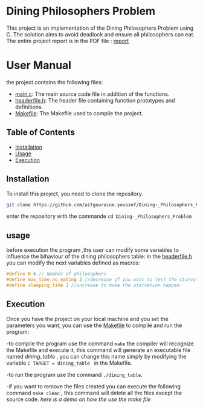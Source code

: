 # Dining Philosophers Problem

This project is an implementation of the Dining Philosophers Problem using C. The solution aims to avoid deadlock and ensure all philosophers can eat.
The entire project report is in the PDF file : [report](Rapport_du_Projet_du_Diner_Des_Philosophes.pdf)

# User Manual 
the project contains the following files:
- [main.c](main.c): The main source code file in addition of the functions.
- [headerfile.h](headerfile.h): The header file containing function prototypes and definitions.
- [Makefile](Makefile): The Makefile used to compile the project.

## Table of Contents

- [Installation](#installation)
- [Usage](#usage)
- [Execution](#Execution)

## Installation

To install this project, you need to clone the repository.

```bash
git clone https://github.com/aitgouraine.youssef/Dining-_Philosophers_Problem.git
```

enter the repository with the commande  ```cd Dining-_Philosophers_Problem```

## usage
before execution the program ,the user can modify some variables to influence the bihaviour of the dining philosophers table:
in the [headerfile.h](headerfile.h) you can modify the next variables defined as macros:
```C
#define N 6 // Number of philosophers
#define max_time_no_eating 2 //decrease if you want to test the starvation
#define sleeping_time 2 //increase to make the starvation happen
```

## Execution
Once you have the project on your local machine and you set the parameters you want, you can use the [Makefile](Makefile) to compile and run the program:

-to compile the program use the command ```make``` the compiler will recognize the Makefile and execute it, this command will generate an executable file named 
*dining_table* , you can change this name simply by modifying the variable ```C TARGET = dining_table ``` in the Makefile.

-to run the program use the command ```./dining_table```.

-if you want to remove the files created you can execute the following command ```make clean``` , this command will delete all the files except the source code.
*here is a demo on how the use the make file*
